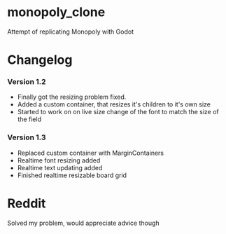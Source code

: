 # monopoly_clone
Attempt of replicating Monopoly with Godot

# Changelog
### Version 1.2
- Finally got the resizing problem fixed.
- Added a custom container, that resizes it's children to it's own size
- Started to work on on live size change of the font to match the size of the field
### Version 1.3
- Replaced custom container with MarginContainers
- Realtime font resizing added
- Realtime text updating added
- Finished realtime resizable board grid




# Reddit
Solved my problem, would appreciate advice though
